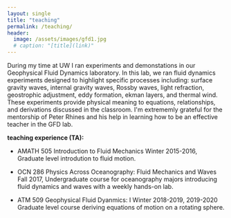 ```yaml
---
layout: single
title: "teaching"
permalink: /teaching/
header:
  image: /assets/images/gfd1.jpg
  # caption: "[title](link)"
---
```


During my time at UW I ran experiments and demonstations in our Geophysical Fluid Dynamics laboratory. In this lab, we ran fluid dynamics experiments designed to highlight specific processes including: surface gravity waves, internal gravity waves, Rossby waves, light refraction, geostrophic adjustment, eddy formation, ekman layers, and thermal wind. These experiments provide physical meaning to equations, relationships, and derivations discussed in the classroom. I'm extrememly grateful for the mentorship of Peter Rhines and his help in learning how to be an effective teacher in the GFD lab.

**teaching experience (TA):**

- AMATH 505 Introduction to Fluid Mechanics Winter 2015-2016, Graduate level introdution to fluid motion. 

- OCN 286 Physics Across Oceanography: Fluid Mechanics and Waves Fall 2017, Undergraduate course for oceanography majors introducing fluid dynamics and waves with a weekly hands-on lab. 

- ATM 509 Geophysical Fluid Dyanmics: I Winter 2018-2019, 2019-2020 Graduate level course deriving equations of motion on a rotating sphere. 
